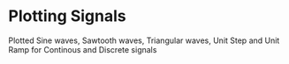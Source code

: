# Plotting Signals 

Plotted Sine waves, Sawtooth waves, Triangular waves, Unit Step and Unit Ramp for Continous and Discrete signals
